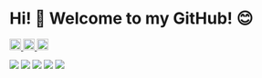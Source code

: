 # Hi! :wave: Welcome to my GitHub! 😊

<p align="left">
  <a href="https://github.com/Kei-dev-1213">
    <img height="20" src="https://komarev.com/ghpvc/?username=Kei-dev-1213" />
  </a>
  <a href="http://qiita.com/Kei-dev-1213">
    <img height="20" src="https://qiita-badge.apiapi.app/s/Kei-dev-1213/posts.svg" />
  </a>
  <a href="http://qiita.com/Kei-dev-1213">
    <img height="20" src="https://qiita-badge.apiapi.app/s/Kei-dev-1213/contributions.svg" />
  </a>
</p>

    
![](http://github-profile-summary-cards.vercel.app/api/cards/profile-details?username=Kei-dev-1213&theme=gruvbox)
![](http://github-profile-summary-cards.vercel.app/api/cards/repos-per-language?username=Kei-dev-1213&theme=gruvbox)
![](http://github-profile-summary-cards.vercel.app/api/cards/most-commit-language?username=Kei-dev-1213&theme=gruvbox)
![](http://github-profile-summary-cards.vercel.app/api/cards/stats?username=Kei-dev-1213&theme=gruvbox)
![](http://github-profile-summary-cards.vercel.app/api/cards/productive-time?username=Kei-dev-1213&theme=gruvbox&utcOffset=9)
